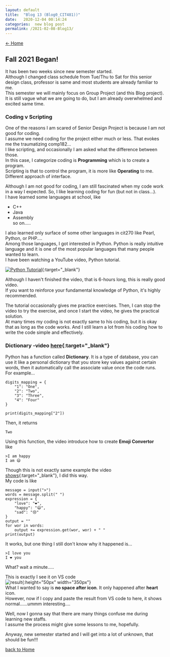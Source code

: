 ```yaml
---
layout: default
title:  "Blog 13 (Blog0_CIT481))"
date:   2020-12-04 00:14:24
categories:  new blog post
permalink: /2021-02-08-Blog13/
---
```

[<- Home](https://keiyamo.github.io/)

## Fall 2021 Began!
It has been two weeks since new semester started.   
Although I changed class schedule from Tue/Thu to Sat for this senior design class, professor is same and most students are already familiar to me.  
This semester we will mainly focus on Group Project (and this Blog project).  
It is still vague what we are going to do, but I am already overwhelmed and excited same time.  

### Coding v Scripting
One of the reasons I am scared of Senior Design Project is because I am not good for coding.  
I assume we need coding for the project either much or less. That evokes me the traumatizing comp182...   
I like scripting, and occasionally I am asked what the difference between those.  
In this case, I categorize coding is **Programming** which is to create a program.   
Scripting is that to control the program, it is more like **Operating** to me. Different approach of interface.

Although I am not good for coding, I am still fascinated when my code work in a way I expected. So, I like learning coding for fun (but not in class...).  
I have learned some languages at school, like
- C++
- Java
- Assembly  
so on.....   


I also learned only surface of some other languages in cit270 like Pearl, Python, or PHP....  
Among those languages, I got interested in Python. Python is really intuitive language and it is one of the most popular languages that many people wanted to learn.  
I have been watching a YouTube video, Python tutorial.  

[![Python Tutorial](http://i3.ytimg.com/vi/_uQrJ0TkZlc/hqdefault.jpg)](https://youtu.be/_uQrJ0TkZlc?t=1){:target="_blank"}

Although I haven't finished the video, that is 6-hours long, this is really good video.  
If you want to reinforce your fundamental knowledge of Python, it's highly recommended.   

The tutorial occasionally gives me practice exercises.  Then, I can stop the video to try the exercise, and once I start the video, he gives the practical solution.  
At many times my coding is not exactly same to his coding, but it is okay that as long as the code works. And I still learn a lot from his coding how to write the code simple and effectively.  

### Dictionary  -video [here](https://youtu.be/_uQrJ0TkZlc?t=8311){:target="_blank"}
Python has a function called **Dictionary**. It is a type of database, you can use it like a personal dictionary that you store key values against certain words, then it automatically call the associate value once the code runs.  
For example...  
```
digits_mapping = {
    "1": "One",
    "2": "Two",
    "3": "Three",
    "4": "Four"
}

print(digits_mapping["2"])
```
Then, it returns
```
Two
```

Using this function, the video introduce how to create **Emoji Convertor**  
like  
```
>I am happy
I am 😃
```
Though this is not exactly same example the video [shows](https://youtu.be/_uQrJ0TkZlc?t=8791){:target="_blank"}, I did this way.  
My code is like
```
message = input(">")
words = message.split(" ")
expression = {
    "love": "❤️",
    "happy": "😃",
    "sad": "😢"
}
output = ""
for wor in words:
    output += expression.get(wor, wor) + " "
print(output)
```
It works, but one thing I still don't know why it happened is...
```
>I love you
I ❤️ you
```
What? wait a minute.....

This is exactly I see it on VS code  
![result](https://user-images.githubusercontent.com/69828773/108141648-fabcdd80-7078-11eb-92db-c717c6e40bda.png){:height="50px" width="350px"}  
What I wanted to say is **no space after icon**. It only happened after **heart** icon.  
However, now if I copy and paste the result from VS code to here, it shows normal......ummm interesting....


Well, now I gonna say that there are many things confuse me during learning new staffs.   
I assume the process might give some lessons to me, hopefully.   

Anyway, new semester started and I will get into a lot of unknown, that should be fun!!!




[back to Home](https://keiyamo.github.io/)
